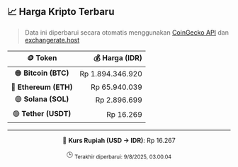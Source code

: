 

<!-- HARGA_KRIPTO -->
## 📈 Harga Kripto Terbaru

> Data ini diperbarui secara otomatis menggunakan [CoinGecko API](https://www.coingecko.com/) dan [exchangerate.host](https://exchangerate.host/)

<div align="center">

| 🪙 Token | 💰 Harga (IDR) |
|:------:|---------------:|
| 🟠 **Bitcoin (BTC)**   | Rp 1.894.346.920 |
| 🔵 **Ethereum (ETH)**  | Rp 65.940.039 |
| 🟣 **Solana (SOL)**    | Rp 2.896.699 |
| 🟢 **Tether (USDT)**   | Rp 16.269 |

---

💱 **Kurs Rupiah (USD → IDR)**: Rp 16.267

🕒 <sub>Terakhir diperbarui: 9/8/2025, 03.00.04</sub>

</div>
<!-- /HARGA_KRIPTO -->